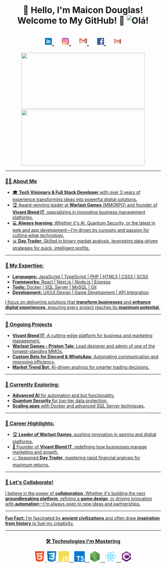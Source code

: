 <div align="center">
 <h1>
  👋 Hello, I'm Maicon Douglas! Welcome to My GitHub! 🚀
  <img alt="Olá!" src="https://media.giphy.com/media/f5qNV3rAAooViWSWQ7/giphy.gif" width="45px">
  <br /> <br>
  <a  target="_blank" href="https://www.linkedin.com/in/maiconndouglas/">
    <img alt="Linkedin" width="22px" src="https://raw.githubusercontent.com/MaiiconDouglas/MaiiconDouglas/4f9eaa09807f6760115bb6707970f59eb6fa41c7/.github/linkedin.svg?token=ALMMP4VY5DTHVZ2BPZZZ4N27HBJ4I" />
  </a>&nbsp;&nbsp;&nbsp;
  <a target="_blank" href="https://www.instagram.com/maiiconndouglasd/">
      <img alt="Instagram" width="22px" src="https://raw.githubusercontent.com/MaiiconDouglas/MaiiconDouglas/4f9eaa09807f6760115bb6707970f59eb6fa41c7/.github/instagram.svg?token=ALMMP4UODVJS55FKLLOV4SC7HBJ4I" />
  </a>&nbsp;&nbsp;&nbsp;
  <a target="_blank" href="mailto:maiicondouglasd@hotmail.com">
    <img alt="Email" width="25px" src="https://raw.githubusercontent.com/MaiiconDouglas/MaiiconDouglas/main/.github/gmail.svg" />
  </a>&nbsp;&nbsp;&nbsp;
  <a target="_blank" href="https://www.facebook.com/MaiiconDouglasd">
     <img alt="Facebook" width="22px" src="https://raw.githubusercontent.com/MaiiconDouglas/MaiiconDouglas/4f9eaa09807f6760115bb6707970f59eb6fa41c7/.github/facebook.svg?token=ALMMP4TB4QLAZY6NCGFHOX27HBJ4E" />
  </a>&nbsp;&nbsp;&nbsp;
 <a target="_blank" href="mailto:maiicondouglasd@hotmail.com">
    <img alt="Email" width="22px" src="https://raw.githubusercontent.com/MaiiconDouglas/MaiiconDouglas/4f9eaa09807f6760115bb6707970f59eb6fa41c7/.github/gmail.svg?token=ALMMP4SOHS4UXKMXGPR563C7HBJ4G" />
  </a>
 </h1>
</div>

<div align="center">
  <a href="https://github.com/MaiiconDouglas">
  <img height="180em" src="https://github-readme-stats.vercel.app/api?username=MaiiconDouglas&show_icons=true&theme=dark" width="400px" />
  <img height="180em" src="https://github-readme-stats.vercel.app/api/top-langs/?username=MaiiconDouglas&layout=compact&theme=dark" width="400px" />
  <br>
</div>

---

### 🧑‍💻 About Me
- 🎓 **Tech Visionary & Full Stack Developer** with over 3 years of experience transforming ideas into powerful digital solutions.
- 🏆 Award-winning leader at **Warlast Games** (MMORPG) and founder of **Vivant Blend IT**, specializing in innovative business management platforms.
- 💻 **Always learning**: Whether it's AI, Quantum Security, or the latest in web and app development—I'm driven by curiosity and passion for cutting-edge technology.
- 📊 **Day Trader**: Skilled in binary market analysis, leveraging data-driven strategies for quick, intelligent profits.

---

### 🔧 My Expertise:
- **Languages:** JavaScript | TypeScript | PHP | HTML5 | CSS3 | SCSS
- **Frameworks:** React | Next.js | Node.js | Express
- **Tools:** Docker | SQL Server | MySQL | Git
- **Development:** UX/UI Design | Game Development | API Integration

I focus on delivering solutions that **transform businesses** and **enhance digital experiences**, ensuring every project reaches its **maximum potential**.

---

### 🚀 Ongoing Projects
- **Vivant Blend IT**: A cutting-edge platform for business and marketing management.
- **Warlast Games - Priston Tale**: Lead designer and admin of one of the longest-standing MMOs.
- **Custom Bots for Discord & WhatsApp**: Automating communication and improving efficiency.
- **Market Trend Bot**: AI-driven analysis for smarter trading decisions.

---

### 🌱 Currently Exploring:
- **Advanced AI** for automation and bot functionality.
- **Quantum Security** for top-tier data protection.
- **Scaling apps** with Docker and advanced SQL Server techniques.

---

### 🌟 Career Highlights:
- 🏆 **Leader of Warlast Games**, pushing innovation in gaming and digital platforms.
- 💼 Founder of **Vivant Blend IT**, redefining how businesses manage marketing and growth.
- 📈 Seasoned **Day Trader**, mastering rapid financial analysis for maximum returns.

---

### 🤝 Let's Collaborate!
I believe in the power of **collaboration**. Whether it's building the next **groundbreaking platform**, refining a **game design**, or driving innovation with **automation**—I'm always open to new ideas and partnerships.

---

**Fun Fact:** I'm fascinated by **ancient civilizations** and often draw **inspiration from history** to fuel my creativity.

---

<div align="center">

### 🛠️ Technologies I'm Mastering

  <img height="35" src="https://raw.githubusercontent.com/devicons/devicon/master/icons/html5/html5-original.svg">
  <img height="35" src="https://raw.githubusercontent.com/devicons/devicon/master/icons/css3/css3-original.svg">
  <img height="35" src="https://raw.githubusercontent.com/devicons/devicon/master/icons/javascript/javascript-plain.svg">&nbsp;&nbsp;&nbsp;
  <img height="35" src="https://raw.githubusercontent.com/devicons/devicon/master/icons/typescript/typescript-plain.svg">&nbsp;&nbsp;&nbsp;
  <img height="35" src="https://raw.githubusercontent.com/github/explore/80688e429a7d4ef2fca1e82350fe8e3517d3494d/topics/nodejs/nodejs.png">&nbsp;&nbsp;&nbsp;
  <img height="35" src="https://raw.githubusercontent.com/devicons/devicon/master/icons/react/react-original.svg">&nbsp;&nbsp;&nbsp;
  <img height="35" src="https://raw.githubusercontent.com/devicons/devicon/master/icons/csharp/csharp-original.svg">

</div>
